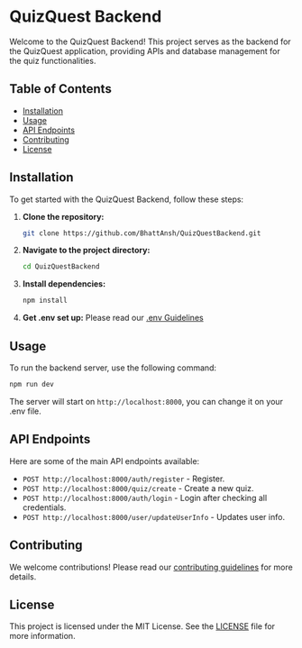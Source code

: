 # QuizQuest Backend

Welcome to the QuizQuest Backend! This project serves as the backend for the QuizQuest application, providing APIs and database management for the quiz functionalities.

## Table of Contents

- [Installation](#installation)
- [Usage](#usage)
- [API Endpoints](#api-endpoints)
- [Contributing](#contributing)
- [License](#license)

## Installation

To get started with the QuizQuest Backend, follow these steps:

1. **Clone the repository:**
   ```sh
   git clone https://github.com/BhattAnsh/QuizQuestBackend.git
   ```
2. **Navigate to the project directory:**
   ```sh
   cd QuizQuestBackend
   ```
3. **Install dependencies:**
   ```sh
   npm install
   ```
4. **Get .env set up:**
   Please read our [.env Guidelines](env.md)

## Usage

To run the backend server, use the following command:

```sh
npm run dev
```

The server will start on `http://localhost:8000`, you can change it on your .env file.

## API Endpoints

Here are some of the main API endpoints available:

- `POST http://localhost:8000/auth/register` - Register.
- `POST http://localhost:8000/quiz/create` - Create a new quiz.
- `POST http://localhost:8000/auth/login` - Login after checking all credentials.
- `POST http://localhost:8000/user/updateUserInfo` - Updates user info.

## Contributing

We welcome contributions! Please read our [contributing guidelines](CONTRIBUTING.md) for more details.

## License

This project is licensed under the MIT License. See the [LICENSE](LICENSE) file for more information.
